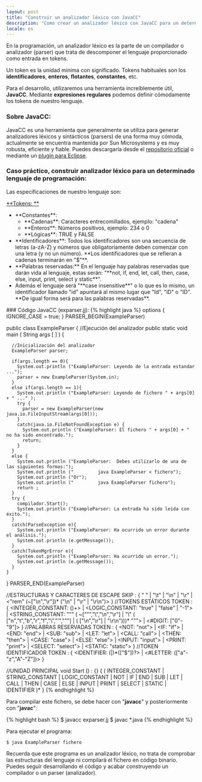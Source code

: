 ```yaml
---
layout: post
title: "Construir un analizador léxico con JavaCC"
description: "Como crear un analizador léxico con JavaCC para un determinado lenguaje de programación"
locale: es
---
```


En la programación, un analizador léxico es la parte de un compilador o analizador (parser) que trata de descomponer el lenguaje proporcionado como entrada en tokens.

Un token es la unidad mínima con significado. Tokens habituales son los **identificadores**, **enteros**, **flotantes**, **constantes**, etc.

Para el desarrollo, utilizaremos una herramienta increíblemente útil, **JavaCC**. Mediante **expresiones regulares** podemos definir cómodamente los tokens de nuestro lenguaje.

### Sobre JavaCC:
JavaCC es una herramienta que generalmente se utiliza para generar analizadores léxicos y sintácticos (parsers) de una forma muy cómoda, actualmente se encuentra mantenida por Sun Microsystems y es muy robusta, eficiente y fiable. Puedes descargarla desde el <a href="http://javacc.java.net/">repositorio oficial</a> o mediante un <a href="http://eclipse-javacc.sourceforge.net/">plugin para Eclipse</a>.

### Caso práctico, construir analizador léxico para un determinado lenguaje de programación:
Las especificaciones de nuestro lenguaje son:

 <span style="text-decoration: underline;">**Tokens: **</span>
<ul>
<li>**Constantes**:
<ul>
<li>**Cadenas**: Caracteres entrecomillados, ejemplo: "cadena"</li>
<li>**Enteros**: Números positivos, ejemplo: 234 o 0</li>
<li>**Lógicas**: TRUE y FALSE</li>
</ul>
</li>
<li>**Identificadores**: Todos los identificadores son una secuencia de letras (a-zA-Z) y números que obligatoriamente deben comenzar con una letra (y no un número). **Los identificadores que se refieran a cadenas terminarán en "$"**.</li>
<li>**Palabras reservadas:** En el lenguaje hay palabras reservadas que darán vida al lenguaje, estas serán: "**not, if, end, let, call, then, case, else, input, print, select y static**".</li>
<li>Además el lenguaje será "**case insensitive**" o lo que es lo mismo, un identificador llamado "id" apuntará al mismo lugar que "Id", "iD" o "ID". **De igual forma será para las palabras reservadas**.</li>
</ul>
### Código JavaCC (exparser.jj):
{% highlight java %}
options {
  IGNORE_CASE = true;
}
PARSER_BEGIN(ExampleParser)

  public class ExampleParser {
    //Ejecución del analizador
    public static void main ( String args [ ] ) {

      //Inicialización del analizador
      ExampleParser parser;

      if(args.length == 0){
        System.out.println ("ExampleParser: Leyendo de la entrada estandar ...");
        parser = new ExampleParser(System.in);
      }
      else if(args.length == 1){
        System.out.println ("ExampleParser: Leyendo de fichero " + args[0] + " ..." );
        try {
          parser = new ExampleParser(new java.io.FileInputStream(args[0]));
        }
        catch(java.io.FileNotFoundException e) {
          System.out.println ("ExampleParser: El fichero " + args[0] + " no ha sido encontrado.");
          return;
        }
      }
      else {
        System.out.println ("ExampleParser:  Debes utilizarlo de una de las siguientes formas:");
        System.out.println ("         java ExampleParser < fichero");
        System.out.println ("Or");
        System.out.println ("         java ExampleParser fichero");
        return ;
      }
      try {
        compilador.Start();
        System.out.println ("ExampleParser: La entrada ha sido leida con éxito.");
      }
      catch(ParseException e){
        System.out.println ("ExampleParser: Ha ocurrido un error durante el análisis.");
        System.out.println (e.getMessage());
      }
      catch(TokenMgrError e){
        System.out.println ("ExampleParser: Ha ocurrido un error.");
        System.out.println (e.getMessage());
      }
    }
  }
PARSER_END(ExampleParser)

//ESTRUCTURAS Y CARACTERES DE ESCAPE
SKIP : {
 " "
|  "\t"
|  "\n"
|  "\r"
|  <"rem" (~["\n","\r"])* ("\n" | "\r" | "\r\n")>
}
//TOKENS ESTÁTICOS
TOKEN : {
 <INTEGER_CONSTANT: (<DIGIT>)+>
|  <LOGIC_CONSTANT: "true" | "false" | "-1">
|  <STRING_CONSTANT: "\"" ( ~["\"","\\","\n","\r"] | "\\" ( ["n","t","b","r","f","\\","\'","\""] | ( ["\n","\r"] | "\r\n")))* "\"">
|  <#DIGIT: ["0"-"9"]>
}
//PALABRAS RESERVADAS
TOKEN : {
 <NOT: "not">
|  <IF: "if">
|  <END: "end">
|  <SUB: "sub">
|  <LET: "let">
|  <CALL: "call">
|  <THEN: "then">
|  <CASE: "case">
|  <ELSE: "else">
|  <INPUT: "input">
|  <PRINT: "print">
|  <SELECT: "select">
|  <STATIC: "static">
}
//TOKEN IDENTIFICADOR
TOKEN : {
 <IDENTIFIER: <LETTER>(<LETTER>|<DIGIT>)*(["$"])?>
|  <#LETTER: (["a"-"z","A"-"Z"])>
}

//UNIDAD PRINCIPAL
void Start () : {}
{
  (
    INTEGER_CONSTANT | STRING_CONSTANT | LOGIC_CONSTANT |
    NOT | IF | END | SUB | LET | CALL | THEN | CASE | ELSE | INPUT | PRINT | SELECT | STATIC |
    IDENTIFIER
  )*
  <EOF>
}
{% endhighlight %}

Para compilar este fichero, se debe hacer con "**javacc**" y posteriormente con "**javac**":

{% highlight bash %}
$ javacc exparser.jj
$ javac *.java
{% endhighlight %}

Para ejecutar el programa:


    $ java ExampleParser fichero

Recuerda que este programa es un analizador léxico, no trata de comprobar las estructuras del lenguaje ni compilará el fichero en código binario. Puedes seguir desarrollando el código y acabar construyendo un compilador o un parser (analizador).

